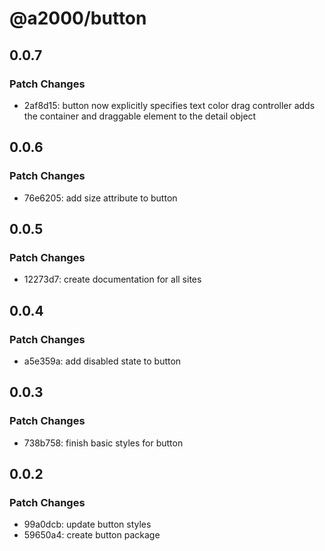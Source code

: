 # @a2000/button

## 0.0.7

### Patch Changes

- 2af8d15: button now explicitly specifies text color
  drag controller adds the container and draggable element to the detail object

## 0.0.6

### Patch Changes

- 76e6205: add size attribute to button

## 0.0.5

### Patch Changes

- 12273d7: create documentation for all sites

## 0.0.4

### Patch Changes

- a5e359a: add disabled state to button

## 0.0.3

### Patch Changes

- 738b758: finish basic styles for button

## 0.0.2

### Patch Changes

- 99a0dcb: update button styles
- 59650a4: create button package
